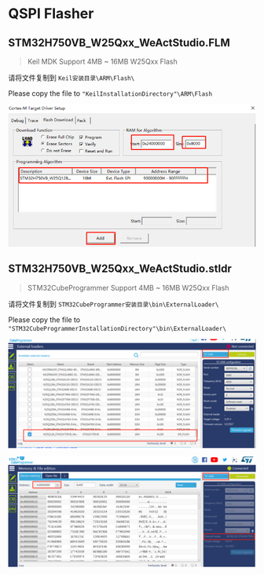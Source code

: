 # QSPI Flasher

## STM32H750VB_W25Qxx_WeActStudio.FLM
> Keil MDK
Support 4MB ~ 16MB W25Qxx Flash

请将文件复制到 `Keil安装目录\ARM\Flash\`

Please copy the file to `"KeilInstallationDirectory"\ARM\Flash`

![](Images/KeilSetup.png)


## STM32H750VB_W25Qxx_WeActStudio.stldr
> STM32CubeProgrammer
Support 4MB ~ 16MB W25Qxx Flash

请将文件复制到 `STM32CubeProgrammer安装目录\bin\ExternalLoader\`

Please copy the file to `"STM32CubeProgrammerInstallationDirectory"\bin\ExternalLoader\`

![](Images/STM32CubeProgSetup01.png)

![](Images/STM32CubeProgSetup02.png)
